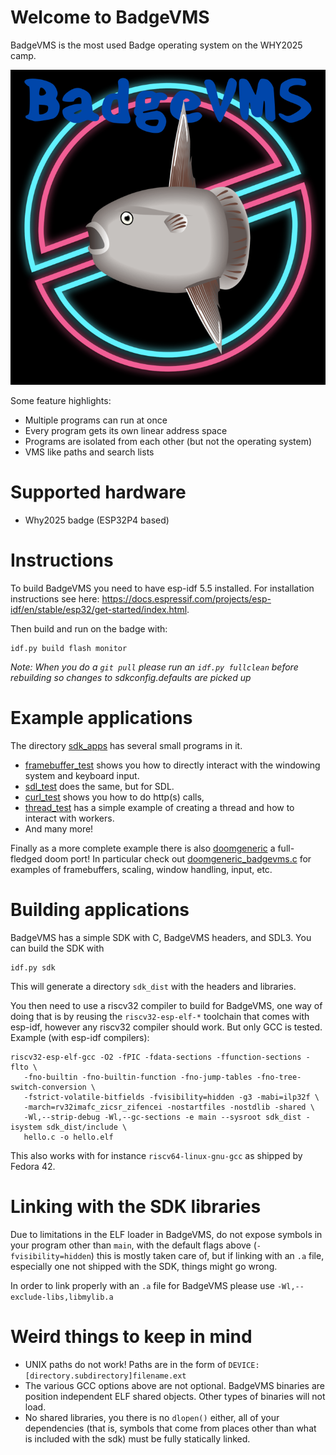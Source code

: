 # Welcome to BadgeVMS

BadgeVMS is the most used Badge operating system on the WHY2025 camp.

![BadgeVMS Logo](misc/BadgeVMS.png)

Some feature highlights:

* Multiple programs can run at once
* Every program gets its own linear address space
* Programs are isolated from each other (but not the operating system)
* VMS like paths and search lists

# Supported hardware

* Why2025 badge (ESP32P4 based)

# Instructions

To build BadgeVMS you need to have esp-idf 5.5 installed. For installation instructions see here: https://docs.espressif.com/projects/esp-idf/en/stable/esp32/get-started/index.html.

Then build and run on the badge with:

```
idf.py build flash monitor
```

_Note: When you do a `git pull` please run an `idf.py fullclean` before rebuilding so changes to sdkconfig.defaults are picked up_

# Example applications

The directory [sdk_apps](sdk_apps) has several small programs in it.

* [framebuffer_test](sdk_apps/framebuffer_test) shows you how to directly interact with the windowing system and keyboard input.
* [sdl_test](sdk_apps/sdl_test) does the same, but for SDL.
* [curl_test](sdk_apps/curl_test) shows you how to do http(s) calls, 
* [thread_test](sdk_apps/thread_test) has a simple example of creating a thread and how to interact with workers.
* And many more!

Finally as a more complete example there is also [doomgeneric](sdk_apps/doomgeneric) a full-fledged doom port! In particular check out [doomgeneric_badgevms.c](sdk_apps/doomgeneric/doomgeneric/doomgeneric_badgevms.c) for examples of framebuffers, scaling, window handling, input, etc.

# Building applications

BadgeVMS has a simple SDK with C, BadgeVMS headers, and SDL3. You can build the SDK with

```
idf.py sdk
```

This will generate a directory `sdk_dist` with the headers and libraries.

You then need to use a riscv32 compiler to build for BadgeVMS, one way of doing that is by reusing the `riscv32-esp-elf-*` toolchain that comes with esp-idf, however any riscv32 compiler should work. But only GCC is tested. Example (with esp-idf compilers):

```
riscv32-esp-elf-gcc -O2 -fPIC -fdata-sections -ffunction-sections -flto \
   -fno-builtin -fno-builtin-function -fno-jump-tables -fno-tree-switch-conversion \
   -fstrict-volatile-bitfields -fvisibility=hidden -g3 -mabi=ilp32f \
   -march=rv32imafc_zicsr_zifencei -nostartfiles -nostdlib -shared \
   -Wl,--strip-debug -Wl,--gc-sections -e main --sysroot sdk_dist -isystem sdk_dist/include \
   hello.c -o hello.elf
```

This also works with for instance `riscv64-linux-gnu-gcc` as shipped by Fedora 42.
  
# Linking with the SDK libraries

Due to limitations in the ELF loader in BadgeVMS, do not expose symbols in your program other than `main`, with the default flags above (`-fvisibility=hidden`) this is mostly taken care of, but if linking with an `.a` file, especially one not shipped with the SDK, things might go wrong.
  
In order to link properly with an `.a` file for BadgeVMS please use `-Wl,--exclude-libs,libmylib.a`

# Weird things to keep in mind

 * UNIX paths do not work! Paths are in the form of `DEVICE:[directory.subdirectory]filename.ext`
 * The various GCC options above are not optional. BadgeVMS binaries are position independent ELF shared objects. Other types of binaries will not load.
 * No shared libraries, you there is no `dlopen()` either, all of your dependencies (that is, symbols that come from places other than what is included with the sdk) must be fully statically linked.
